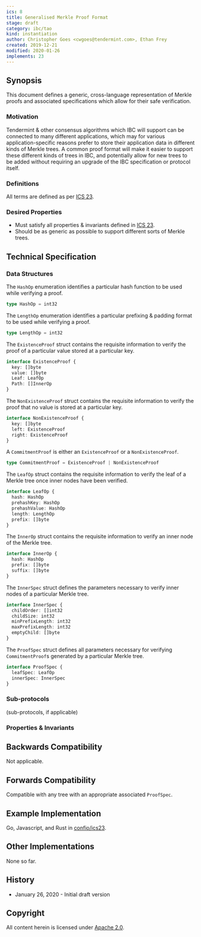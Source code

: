 ```yaml
---
ics: 8
title: Generalised Merkle Proof Format
stage: draft
category: ibc/tao
kind: instantiation
author: Christopher Goes <cwgoes@tendermint.com>, Ethan Frey
created: 2019-12-21
modified: 2020-01-26
implements: 23
---
```


## Synopsis

This document defines a generic, cross-language representation of Merkle proofs and associated specifications which allow for their safe verification.

### Motivation

Tendermint & other consensus algorithms which IBC will support can be connected to many different applications, which may for various application-specific reasons prefer to store their application data in different kinds of Merkle trees.
A common proof format will make it easier to support these different kinds of trees in IBC, and potentially allow for new trees to be added without requiring an upgrade of the IBC specification or protocol itself.

### Definitions

All terms are defined as per [ICS 23](../ics-023-vector-commitments).

### Desired Properties

- Must satisfy all properties & invariants defined in [ICS 23](../ics-023-vector-commitments).
- Should be as generic as possible to support different sorts of Merkle trees.

## Technical Specification

### Data Structures

The `HashOp` enumeration identifies a particular hash function to be used while verifying a proof.

```typescript
type HashOp = int32
```

The `LengthOp` enumeration identifies a particular prefixing & padding format to be used while verifying a proof.

```typescript
type LengthOp = int32
```

The `ExistenceProof` struct contains the requisite information to verify the proof of a particular value stored at a particular key.

```typescript
interface ExistenceProof {
  key: []byte
  value: []byte
  Leaf: LeafOp
  Path: []InnerOp
}
```

The `NonExistenceProof` struct contains the requisite information to verify the proof that no value is stored at a particular key.

```typescript
interface NonExistenceProof {
  key: []byte
  left: ExistenceProof
  right: ExistenceProof
}
```

A `CommitmentProof` is either an `ExistenceProof` or a `NonExistenceProof`.

```typescript
type CommitmentProof = ExistenceProof | NonExistenceProof
```

The `LeafOp` struct contains the requisite information to verify the leaf of a Merkle tree once inner nodes have been verified.

```typescript
interface LeafOp {
  hash: HashOp
  prehashKey: HashOp
  prehashValue: HashOp
  length: LengthOp
  prefix: []byte
}
```

The `InnerOp` struct contains the requisite information to verify an inner node of the Merkle tree.

```typescript
interface InnerOp {
  hash: HashOp
  prefix: []byte
  suffix: []byte
}
```

The `InnerSpec` struct defines the parameters necessary to verify inner nodes of a particular Merkle tree.

```typescript
interface InnerSpec {
  childOrder: []int32
  childSize: int32
  minPrefixLength: int32
  maxPrefixLength: int32
  emptyChild: []byte
}
```

The `ProofSpec` struct defines all parameters necessary for verifying `CommitmentProof`s generated by a particular Merkle tree.

```typescript
interface ProofSpec {
  leafSpec: LeafOp
  innerSpec: InnerSpec
}
```

### Sub-protocols

(sub-protocols, if applicable)

### Properties & Invariants


## Backwards Compatibility

Not applicable.

## Forwards Compatibility

Compatible with any tree with an appropriate associated `ProofSpec`.

## Example Implementation

Go, Javascript, and Rust in [confio/ics23](https://github.com/confio/ics23).

## Other Implementations

None so far.

## History

- January 26, 2020 - Initial draft version

## Copyright

All content herein is licensed under [Apache 2.0](https://www.apache.org/licenses/LICENSE-2.0).
